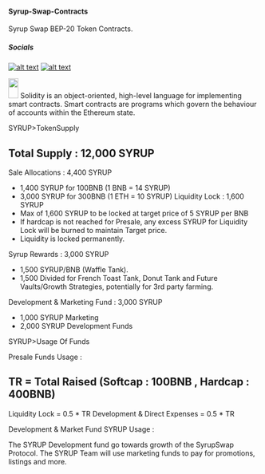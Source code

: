 #### Syrup-Swap-Contracts
Syrup Swap BEP-20 Token Contracts.

##### Socials
[![alt text][1.1]][1]
[![alt text][2.1]][2]

<img src="https://docs.soliditylang.org/en/v0.7.4/_images/logo.svg" width="20" height="40" /> Solidity is an object-oriented, high-level language for implementing smart contracts. Smart contracts are programs which govern the behaviour of accounts within the Ethereum state.

SYRUP>TokenSupply

Total Supply : 12,000 SYRUP
----------------------------------

Sale Allocations : 4,400 SYRUP
  - 1,400 SYRUP for 100BNB (1 BNB = 14 SYRUP)
  - 3,000 SYRUP for 300BNB (1 ETH = 10 SYRUP)
Liquidity Lock : 1,600 SYRUP 
  - Max of 1,600 SYRUP to be locked at target price of 5 SYRUP per BNB
  - If hardcap is not reached for Presale, any excess SYRUP for Liquidity Lock will be burned to maintain Target price.
  - Liquidity is locked permanently.

Syrup Rewards : 3,000 SYRUP
  - 1,500 SYRUP/BNB (Waffle Tank). 
  - 1,500 Divided for French Toast Tank, Donut Tank and 
  Future Vaults/Growth Strategies, potentially for 3rd party farming.
     

Development & Marketing Fund : 3,000 SYRUP
 - 1,000 SYRUP Marketing
 - 2,000 SYRUP Development Funds

SYRUP>Usage Of Funds

Presale Funds Usage : 

TR = Total Raised (Softcap : 100BNB , Hardcap : 400BNB)
----------------------------------
Liquidity Lock = 0.5 * TR
Development &  Direct Expenses =  0.5 * TR


Development & Market Fund SYRUP Usage : 

The SYRUP Development fund go towards growth of the SyrupSwap Protocol.
The SYRUP Team will use marketing funds to pay for promotions, listings and more.

<!-- icons with padding -->

[1.1]: https://i.imgur.com/KkUJZgN.png (twitter icon with padding)
[2.1]: https://i.imgur.com/Yb0Lxq5.png (facebook icon with padding)


<!-- links to your social media accounts -->
<!-- update these accordingly -->

[1]: https://medium.com/@syrupswap
[2]: https://t.me/syrupswapchat

<!-- Please don't remove this: Grab your social icons from https://github.com/carlsednaoui/gitsocial -->
